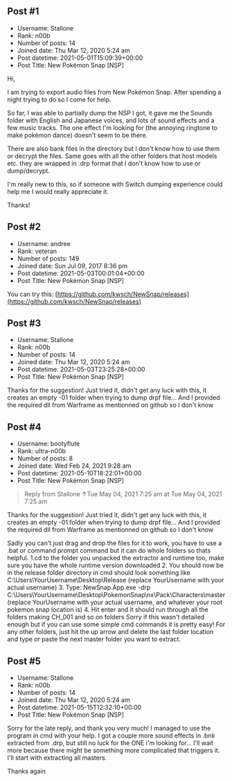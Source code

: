 ## Post #1
- Username: Stallone
- Rank: n00b
- Number of posts: 14
- Joined date: Thu Mar 12, 2020 5:24 am
- Post datetime: 2021-05-01T15:09:39+00:00
- Post Title: New Pokémon Snap [NSP]

Hi,

I am trying to export audio files from New Pokémon Snap. After spending a night trying to do so I come for help.

So far, I was able to partially dump the NSP I got, it gave me the Sounds folder with English and Japanese voices, and lots of sound effects and a few music tracks. The one effect I'm looking for (the annoying ringtone to make pokémon dance) doesn't seem to be there.

There are also bank files in the directory but I don't know how to use them or decrypt the files. Same goes with all the other folders that host models etc. they are wrapped in .drp format that I don't know how to use or dump/decrypt.

I'm really new to this, so if someone with Switch dumping experience could help me I would really appreciate it.

Thanks!
## Post #2
- Username: andree
- Rank: veteran
- Number of posts: 149
- Joined date: Sun Jul 09, 2017 8:36 pm
- Post datetime: 2021-05-03T00:01:04+00:00
- Post Title: New Pokémon Snap [NSP]

You can try this: [https://github.com/kwsch/NewSnap/releases](https://github.com/kwsch/NewSnap/releases)
## Post #3
- Username: Stallone
- Rank: n00b
- Number of posts: 14
- Joined date: Thu Mar 12, 2020 5:24 am
- Post datetime: 2021-05-03T23:25:28+00:00
- Post Title: New Pokémon Snap [NSP]

Thanks for the suggestion! Just tried it, didn't get any luck with this, it creates an empty -01 folder when trying to dump drpf file... And I provided the required dll from Warframe as mentionned on github so I don't know
## Post #4
- Username: bootyflute
- Rank: ultra-n00b
- Number of posts: 8
- Joined date: Wed Feb 24, 2021 9:28 am
- Post datetime: 2021-05-10T18:22:01+00:00
- Post Title: New Pokémon Snap [NSP]

> Reply from Stallone ↑Tue May 04, 2021 7:25 am at Tue May 04, 2021 7:25 am
>
> 
Thanks for the suggestion! Just tried it, didn't get any luck with this, it creates an empty -01 folder when trying to dump drpf file... And I provided the required dll from Warframe as mentionned on github so I don't know

Sadly you can't just drag and drop the files for it to work, you have to use a .bat or command prompt command but it can do whole folders so thats helpful. 
1.cd to the folder you unpacked the extractor and runtime too, make sure you have the whole runtime version downloaded 
2. You should now be in the release folder directory in cmd should look something like C:\Users\YourUsername\Desktop\Release   (replace YourUsername with your actual username)
3. Type: NewSnap.App.exe -drp C:\Users\YourUsername\Desktop\PokemonSnap\nx\Pack\Characters\master (replace YourUsername with your actual username, and whatever your root pokemon snap location is)
4. Hit enter and it should run through all the folders making CH_001 and so on folders
Sorry if this wasn't detailed enough but if you can use some simple cmd commands it is pretty easy! For any other folders, just hit the up arrow and delete the last folder location and type or paste the next master folder you want to extract.
## Post #5
- Username: Stallone
- Rank: n00b
- Number of posts: 14
- Joined date: Thu Mar 12, 2020 5:24 am
- Post datetime: 2021-05-15T12:32:10+00:00
- Post Title: New Pokémon Snap [NSP]

Sorry for the late reply, and thank you very much! I managed to use the program in cmd with your help. I got a couple more sound effects in .bnk extracted from .drp, but still no luck for the ONE i'm looking for... I'll wait more because there might be something more complicated that triggers it. I'll start with extracting all masters.

Thanks again
